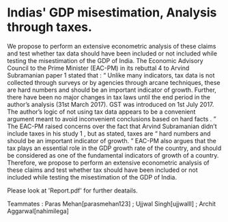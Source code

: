 # Indias' GDP misestimation, Analysis through taxes.

We propose to perform an extensive econometric analysis of these claims and test whether tax data should
have been included or not included while testing the misestimation of the GDP of India.
The Economic Advisory Council to the Prime Minister (EAC-PM) in its rebuttal 4 to Arvind Subramanian
paper 1 stated that :
“ Unlike many indicators, tax data is not collected through surveys or by agencies through arcane techniques,
these are hard numbers and should be an important indicator of growth. Further, there have been no major
changes in tax laws until the end period in the author’s analysis (31st March 2017). GST was introduced on
1st July 2017. The author’s logic of not using tax data appears to be a convenient argument meant to avoid
inconvenient conclusions based on hard facts  . ”
The EAC-PM raised concerns over the fact that  Arvind Subramanian didn’t include taxes in his study 1 , but as
stated, taxes are “ hard numbers and should be an important indicator of growth. ”  EAC-PM also argues that
the tax plays an essential role in the GDP growth rate of the country, and should be considered as one of the
fundamental indicators of growth of a country.
Therefore, we propose to perform an extensive econometric analysis of these claims and test whether tax
should have been included or not included while testing the misestimation of the GDP of India.


Please look at 'Report.pdf' for further deatails.


Teammates : Paras Mehan[parasmehan123] ; Ujjwal Singh[ujjwalll] ; Archit Aggarwal[nahimilega]
